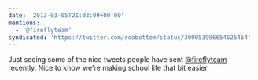 ```yaml
---
date: '2013-03-05T21:03:09+00:00'
mentions:
  - '@fireflyteam'
syndicated: 'https://twitter.com/roobottom/status/309053996654526464'
---
```

Just seeing some of the nice tweets people have sent [@fireflyteam](https://twitter.com/@fireflyteam) recently. Nice to know we're making school life that bit easier.
